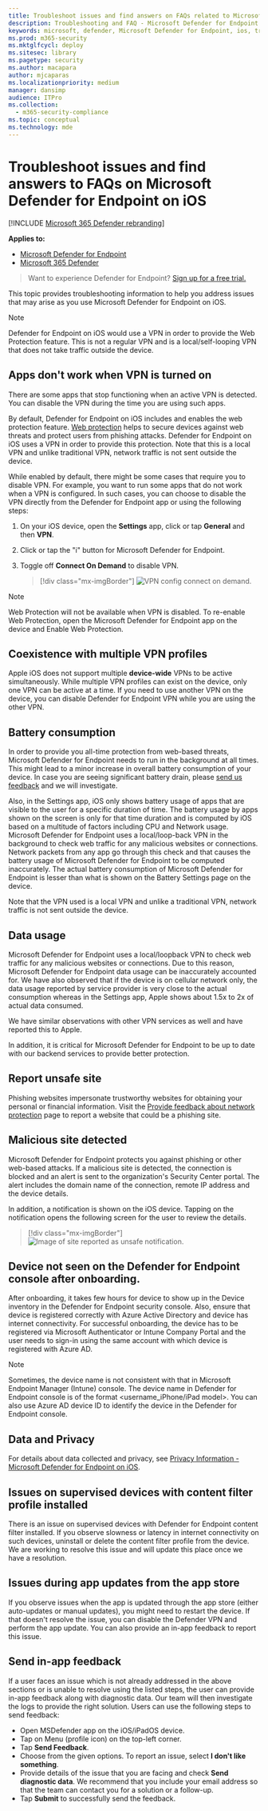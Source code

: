 ```yaml
---
title: Troubleshoot issues and find answers on FAQs related to Microsoft Defender for Endpoint on iOS
description: Troubleshooting and FAQ - Microsoft Defender for Endpoint on iOS
keywords: microsoft, defender, Microsoft Defender for Endpoint, ios, troubleshoot, faq, how to
ms.prod: m365-security
ms.mktglfcycl: deploy
ms.sitesec: library
ms.pagetype: security
ms.author: macapara
author: mjcaparas
ms.localizationpriority: medium
manager: dansimp
audience: ITPro
ms.collection: 
  - m365-security-compliance
ms.topic: conceptual
ms.technology: mde
---
```


# Troubleshoot issues and find answers to FAQs on Microsoft Defender for Endpoint on iOS

[!INCLUDE [Microsoft 365 Defender rebranding](../../includes/microsoft-defender.md)]

**Applies to:**
- [Microsoft Defender for Endpoint](https://go.microsoft.com/fwlink/p/?linkid=2154037)
- [Microsoft 365 Defender](https://go.microsoft.com/fwlink/?linkid=2118804)

> Want to experience Defender for Endpoint? [Sign up for a free trial.](https://signup.microsoft.com/create-account/signup?products=7f379fee-c4f9-4278-b0a1-e4c8c2fcdf7e&ru=https://aka.ms/MDEp2OpenTrial?ocid=docs-wdatp-exposedapis-abovefoldlink)

This topic provides troubleshooting information to help you address issues that may arise as you use Microsoft Defender for Endpoint on iOS.



> [!NOTE]
> Defender for Endpoint on iOS would use a VPN in order to provide the Web Protection feature. This is not a regular VPN and is a local/self-looping VPN that does not take traffic outside the device.

## Apps don't work when VPN is turned on
There are some apps that stop functioning when an active VPN is detected. You can disable the VPN during the time you are using such apps. 

By default, Defender for Endpoint on iOS includes and enables the web protection feature. [Web protection](web-protection-overview.md) helps to secure devices against web threats and protect users from phishing attacks. Defender for Endpoint on iOS uses a VPN in order to provide this protection. Note that this is a local VPN and unlike traditional VPN, network traffic is not sent outside the device.

While enabled by default, there might be some cases that require you to disable VPN. For example, you want to run some apps that do not work when a VPN is configured. In such cases, you can choose to disable the VPN directly from the Defender for Endpoint app or using the following steps:

1. On your iOS device, open the **Settings** app, click or tap **General** and then **VPN**.
1. Click or tap the "i" button for Microsoft Defender for Endpoint.
1. Toggle off **Connect On Demand** to disable VPN.

    > [!div class="mx-imgBorder"]
    > ![VPN config connect on demand.](images/ios-vpn-config.png)

> [!NOTE]
> Web Protection will not be available when VPN is disabled. To re-enable Web Protection, open the Microsoft Defender for Endpoint app on the device and Enable Web Protection.

## Coexistence with multiple VPN profiles

Apple iOS does not support multiple **device-wide** VPNs to be active simultaneously. While multiple VPN profiles can exist on the device, only one VPN can be active at a time. If you need to use another VPN on the device, you can disable Defender for Endpoint VPN while you are using the other VPN.

## Battery consumption

In order to provide you all-time protection from web-based threats, Microsoft Defender for Endpoint needs to run in the background at all times. This might lead to a minor increase in overall battery consumption of your device. In case you are seeing significant battery drain, please [send us feedback](ios-troubleshoot.md#send-in-app-feedback) and we will investigate.

Also, in the Settings app, iOS only shows battery usage of apps that are visible to the user for a specific duration of time. The battery usage by apps shown on the screen is only for that time duration and is computed by iOS based on a multitude of factors including CPU and Network usage. Microsoft Defender for Endpoint uses a local/loop-back VPN in the background to check web traffic for any malicious websites or connections. Network packets from any app go through this check and that causes the battery usage of Microsoft Defender for Endpoint to be computed inaccurately. The actual battery consumption of Microsoft Defender for Endpoint is lesser than what is shown on the Battery Settings page on the device.

Note that the VPN used is a local VPN and unlike a traditional VPN, network traffic is not sent outside the device.

## Data usage

Microsoft Defender for Endpoint uses a local/loopback VPN to check web traffic for any malicious websites or connections. Due to this reason, Microsoft Defender for Endpoint data usage can be inaccurately accounted for. We have also observed that if the device is on cellular network only, the data usage reported by service provider is very close to the actual consumption whereas in the Settings app, Apple shows about 1.5x to 2x of actual data consumed.

We have similar observations with other VPN services as well and have reported this to Apple.

In addition, it is critical for Microsoft Defender for Endpoint to be up to date with our backend services to provide better protection.

## Report unsafe site

Phishing websites impersonate trustworthy websites for obtaining your personal or financial information. Visit the [Provide feedback about network protection](https://www.microsoft.com/wdsi/support/report-unsafe-site) page to report a website that could be a phishing site.

## Malicious site detected

Microsoft Defender for Endpoint protects you against phishing or other web-based attacks. If a malicious site is detected, the connection is blocked and an alert is sent to the organization's Security Center portal. The alert includes the domain name of the connection, remote IP address and the device details.

In addition, a notification is shown on the iOS device. Tapping on the notification opens the following screen for the user to review the details.

> [!div class="mx-imgBorder"]
> ![Image of site reported as unsafe notification.](images/ios-phish-alert.png)

## Device not seen on the Defender for Endpoint console after onboarding.

After onboarding, it takes few hours for device to show up in the Device inventory in the Defender for Endpoint security console. Also, ensure that device is registered correctly with Azure Active Directory and device has internet connectivity. For successful onboarding, the device has to be registered via Microsoft Authenticator or Intune Company Portal and the user needs to sign-in using the same account with which device is registered with Azure AD.

> [!NOTE]
> Sometimes, the device name is not consistent with that in Microsoft Endpoint Manager (Intune) console. The device name in Defender for Endpoint console is of the format <username_iPhone/iPad model>. You can also use Azure AD device ID to identify the device in the Defender for Endpoint console.

## Data and Privacy

For details about data collected and privacy, see [Privacy Information - Microsoft Defender for Endpoint on iOS](ios-privacy.md).

## Issues on supervised devices with content filter profile installed

There is an issue on supervised devices with Defender for Endpoint content filter installed. If you observe slowness or latency in internet connectivity on such devices, uninstall or delete the content filter profile from the device. We are working to resolve this issue and will update this place once we have a resolution. 

## Issues during app updates from the app store

If you observe issues when the app is updated through the app store (either auto-updates or manual updates), you might need to restart the device. If that doesn't resolve the issue, you can disable the Defender VPN and perform the app update. You can also provide an in-app feedback to report this issue.

## Send in-app feedback

If a user faces an issue which is not already addressed in the above sections or is unable to resolve using the listed steps, the user can provide in-app feedback along with diagnostic data. Our team will then investigate the logs to provide the right solution. Users can use the following steps to send feedback:

  - Open MSDefender app on the iOS/iPadOS device.
  - Tap on Menu (profile icon) on the top-left corner.
  - Tap **Send Feedback**.
  - Choose from the given options. To report an issue, select **I don't like something**.
  - Provide details of the issue that you are facing and check **Send diagnostic data**. We recommend that you include your email address so that the team can contact you for a solution or a follow-up.
  - Tap **Submit** to successfully send the feedback.



